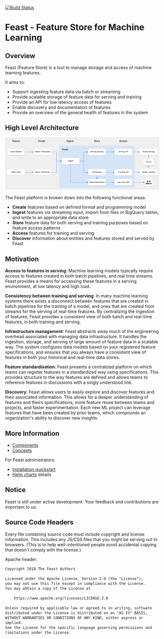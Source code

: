 [![Build Status](https://travis-ci.com/gojek/feast.svg?branch=master)](https://travis-ci.com/gojek/feast)
# Feast - Feature Store for Machine Learning

## Overview

Feast (Feature Store) is a tool to manage storage and access of machine learning features.

It aims to:
* Support ingesting feature data via batch or streaming
* Provide scalable storage of feature data for serving and training
* Provide an API for low latency access of features
* Enable discovery and documentation of features
* Provide an overview of the general health of features in the system

## High Level Architecture

![Feast Architecture](docs/architecture.png)

The Feast platform is broken down into the following functional areas:

* __Create__ features based on defined format and programming model
* __Ingest__ features via streaming input, import from files or BigQuery tables, and write to an appropriate data store
* __Store__ feature data for both serving and training purposes based on feature access patterns
* __Access__ features for training and serving
* __Discover__ information about entities and features stored and served by Feast

## Motivation

__Access to features in serving__: Machine learning models typically require access to features created in both batch pipelines, and real time streams. Feast provides a means for accessing these features in a serving environment, at low latency and high load.

__Consistency between training and serving__: In many machine learning systems there exists a disconnect between features that are created in batch pipelines for the training of a model, and ones that are created from streams for the serving of real-time features. By centralizing the ingestion of features, Feast provides a consistent view of both batch and real-time features, in both training and serving.

__Infrastructure management__: Feast abstracts away much of the engineering overhead associated with managing data infrastructure. It handles the ingestion, storage, and serving of large amount of feature data in a scalable way. The system  configures data models based on your registered feature specifications, and ensures that you always have a consistent view of features in both your historical and real-time data stores.

__Feature standardisation__: Feast presents a centralized platform on which teams can register features in a standardized way using specifications. This provides structure to the way features are defined and allows teams to reference features in discussions with a singly understood link. 

__Discovery__: Feast allows users to easily explore and discover features and their associated information. This allows for a deeper understanding of features and theirs specifications, more feature reuse between teams and projects, and faster experimentation. Each new ML project can leverage features that have been created by prior teams, which compounds an organization's ability to discover new insights. 

## More Information

* [Components](docs/components.md)
* [Concepts](docs/concepts.md)

For Feast administrators:
* [Installation quickstart](docs/install.md)
* [Helm charts](charts/README.md) details

## Notice

Feast is still under active development. Your feedback and contributions are important to us.

## Source Code Headers

Every file containing source code must include copyright and license
information. This includes any JS/CSS files that you might be serving out to
browsers. (This is to help well-intentioned people avoid accidental copying that
doesn't comply with the license.)

Apache header:

    Copyright 2018 The Feast Authors

    Licensed under the Apache License, Version 2.0 (the "License");
    you may not use this file except in compliance with the License.
    You may obtain a copy of the License at

        https://www.apache.org/licenses/LICENSE-2.0

    Unless required by applicable law or agreed to in writing, software
    distributed under the License is distributed on an "AS IS" BASIS,
    WITHOUT WARRANTIES OR CONDITIONS OF ANY KIND, either express or implied.
    See the License for the specific language governing permissions and
    limitations under the License.
